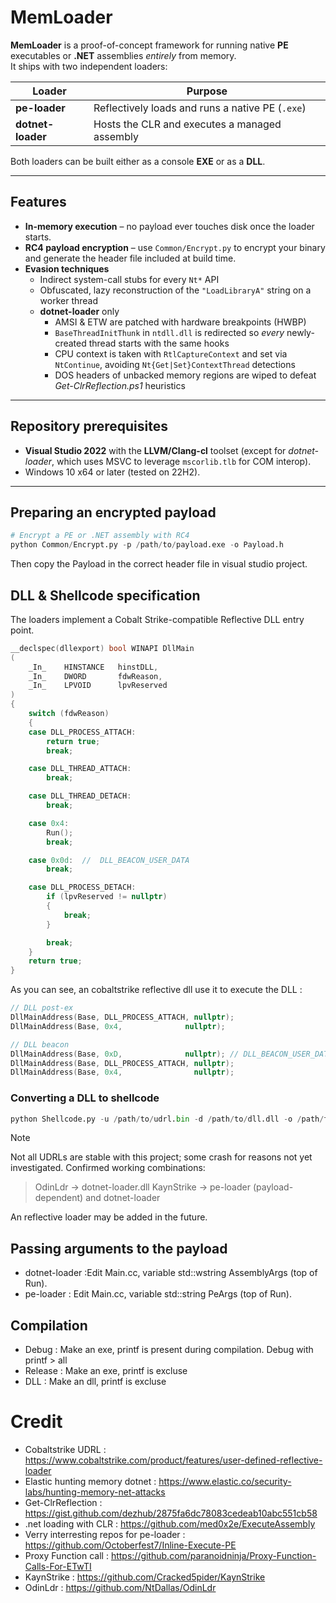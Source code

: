 # MemLoader

**MemLoader** is a proof-of-concept framework for running native **PE** executables or **.NET** assemblies _entirely_ from memory.  
It ships with two independent loaders:

| Loader            | Purpose                                          |
| ----------------- | ------------------------------------------------ |
| **pe-loader**     | Reflectively loads and runs a native PE (`.exe`) |
| **dotnet-loader** | Hosts the CLR and executes a managed assembly    |

Both loaders can be built either as a console **EXE** or as a **DLL**.

---
## Features

* **In-memory execution** – no payload ever touches disk once the loader starts.  
* **RC4 payload encryption** – use `Common/Encrypt.py` to encrypt your binary and generate the header file included at build time.  
* **Evasion techniques**  
  * Indirect system-call stubs for every `Nt*` API
  * Obfuscated, lazy reconstruction of the `"LoadLibraryA"` string on a worker thread
  * **dotnet-loader** only  
    * AMSI & ETW are patched with hardware breakpoints (HWBP)  
    * `BaseThreadInitThunk` in `ntdll.dll` is redirected so _every_ newly-created thread starts with the same hooks  
    * CPU context is taken with `RtlCaptureContext` and set via `NtContinue`, avoiding `Nt{Get|Set}ContextThread` detections  
    * DOS headers of unbacked memory regions are wiped to defeat *Get-ClrReflection.ps1* heuristics  

---

## Repository prerequisites

* **Visual Studio 2022** with the **LLVM/Clang-cl** toolset (except for *dotnet-loader*, which uses MSVC to leverage `mscorlib.tlb` for COM interop).  
* Windows 10 x64 or later (tested on 22H2).  

---

## Preparing an encrypted payload

```python
# Encrypt a PE or .NET assembly with RC4
python Common/Encrypt.py -p /path/to/payload.exe -o Payload.h
```

Then copy the Payload in the correct header file in visual studio project.
## DLL & Shellcode specification

The loaders implement a Cobalt Strike-compatible Reflective DLL entry point.

```C
__declspec(dllexport) bool WINAPI DllMain
(
	_In_	HINSTANCE	hinstDLL,
	_In_	DWORD		fdwReason,
	_In_	LPVOID		lpvReserved
)
{
	switch (fdwReason)
	{
	case DLL_PROCESS_ATTACH:
		return true;
		break;

	case DLL_THREAD_ATTACH:
		break;

	case DLL_THREAD_DETACH:
		break;

	case 0x4:
		Run();
		break;

	case 0x0d:	//  DLL_BEACON_USER_DATA
		break;

	case DLL_PROCESS_DETACH:
		if (lpvReserved != nullptr)
		{
			break;
		}

		break;
	}
	return true;
}
```

As you can see, an cobaltstrike reflective dll use it to execute the DLL :
```C
// DLL post-ex
DllMainAddress(Base, DLL_PROCESS_ATTACH, nullptr);
DllMainAddress(Base, 0x4,              nullptr);

// DLL beacon
DllMainAddress(Base, 0xD,              nullptr); // DLL_BEACON_USER_DATA
DllMainAddress(Base, DLL_PROCESS_ATTACH, nullptr);
DllMainAddress(Base, 0x4,                nullptr);

```


### Converting a DLL to shellcode

```python
python Shellcode.py -u /path/to/udrl.bin -d /path/to/dll.dll -o /path/to/output.bin
```

> [!Note]
Not all UDRLs are stable with this project; some crash for reasons not yet investigated.
Confirmed working combinations:
> OdinLdr → dotnet-loader.dll
> KaynStrike → pe-loader (payload-dependent) and dotnet-loader

An reflective loader may be added in the future.

## Passing arguments to the payload

- dotnet-loader :Edit Main.cc, variable std::wstring AssemblyArgs (top of Run).
- pe-loader : Edit Main.cc, variable std::string PeArgs (top of Run).

## Compilation

- Debug : Make an exe, printf is present during compilation. Debug with printf > all
- Release : Make an exe, printf is excluse
- DLL : Make an dll, printf is excluse

# Credit
- Cobaltstrike UDRL : https://www.cobaltstrike.com/product/features/user-defined-reflective-loader
- Elastic hunting memory dotnet : https://www.elastic.co/security-labs/hunting-memory-net-attacks
- Get-ClrReflection : https://gist.github.com/dezhub/2875fa6dc78083cedeab10abc551cb58
- .net loading with CLR : https://github.com/med0x2e/ExecuteAssembly
- Verry interresting repos for pe-loader : https://github.com/Octoberfest7/Inline-Execute-PE 
- Proxy Function call : https://github.com/paranoidninja/Proxy-Function-Calls-For-ETwTI
- KaynStrike : https://github.com/Cracked5pider/KaynStrike
- OdinLdr : https://github.com/NtDallas/OdinLdr